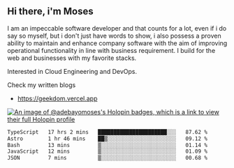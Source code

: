 ## Hi there, i'm Moses

I am an impeccable software developer and that counts for a lot, even if i do say so myself, but i don't just have words to show, i also possess a proven ability to maintain and enhance company software with the aim of improving operational functionality in line with business requirement. I build for the web and businesses with my favorite stacks.

Interested in Cloud Engineering and DevOps.

Check my written blogs
- https://geekdom.vercel.app

[![An image of @adebayomoses's Holopin badges, which is a link to view their full Holopin profile](https://holopin.me/adebayomoses)](https://holopin.io/@adebayomoses)

<!--START_SECTION:waka-->

```txt
TypeScript   17 hrs 2 mins   ██████████████████████░░░   87.62 %
Astro        1 hr 46 mins    ██▒░░░░░░░░░░░░░░░░░░░░░░   09.12 %
Bash         13 mins         ▒░░░░░░░░░░░░░░░░░░░░░░░░   01.14 %
JavaScript   12 mins         ▒░░░░░░░░░░░░░░░░░░░░░░░░   01.09 %
JSON         7 mins          ▒░░░░░░░░░░░░░░░░░░░░░░░░   00.68 %
```

<!--END_SECTION:waka-->
